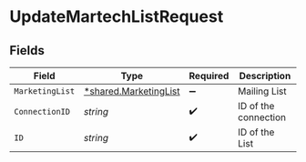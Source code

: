 # UpdateMartechListRequest


## Fields

| Field                                                         | Type                                                          | Required                                                      | Description                                                   |
| ------------------------------------------------------------- | ------------------------------------------------------------- | ------------------------------------------------------------- | ------------------------------------------------------------- |
| `MarketingList`                                               | [*shared.MarketingList](../../models/shared/marketinglist.md) | :heavy_minus_sign:                                            | Mailing List                                                  |
| `ConnectionID`                                                | *string*                                                      | :heavy_check_mark:                                            | ID of the connection                                          |
| `ID`                                                          | *string*                                                      | :heavy_check_mark:                                            | ID of the List                                                |